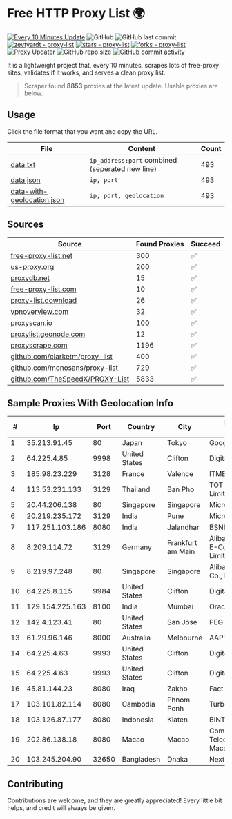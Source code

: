 
# Free HTTP Proxy List 🌍

[![Every 10 Minutes Update](https://github.com/mertguvencli/http-proxy-list/actions/workflows/main.yml/badge.svg?branch=main)](https://github.com/mertguvencli/http-proxy-list/actions/workflows/main.yml)
![GitHub](https://img.shields.io/github/license/mertguvencli/http-proxy-list)
![GitHub last commit](https://img.shields.io/github/last-commit/mertguvencli/http-proxy-list)
[![zevtyardt - proxy-list](https://img.shields.io/static/v1?label=zevtyardt&message=proxy-list&color=blue&logo=github)](https://github.com/zevtyardt/proxy-list "Go to GitHub repo")
[![stars - proxy-list](https://img.shields.io/github/stars/zevtyardt/proxy-list?style=social)](https://github.com/zevtyardt/proxy-list)
[![forks - proxy-list](https://img.shields.io/github/forks/zevtyardt/proxy-list?style=social)](https://github.com/zevtyardt/proxy-list)
[![Proxy Updater](https://github.com/zevtyardt/proxy-list/workflows/Proxy%20Updater/badge.svg)](https://github.com/zevtyardt/proxy-list/actions?query=workflow:"Proxy+Updater")
![GitHub repo size](https://img.shields.io/github/repo-size/zevtyardt/proxy-list)
[![GitHub commit activity](https://img.shields.io/github/commit-activity/m/zevtyardt/proxy-list?logo=commits)](https://github.com/zevtyardt/proxy-list/commits/main)

It is a lightweight project that, every 10 minutes, scrapes lots of free-proxy sites, validates if it works, and serves a clean proxy list.

> Scraper found **8853** proxies at the latest update. Usable proxies are below.

## Usage

Click the file format that you want and copy the URL.

|File|Content|Count|
|----|-------|-----|
|[data.txt](https://raw.githubusercontent.com/mertguvencli/http-proxy-list/main/proxy-list/data.txt)|`ip_address:port` combined (seperated new line)|493|
|[data.json](https://raw.githubusercontent.com/mertguvencli/http-proxy-list/main/proxy-list/data.json)|`ip, port`|493|
|[data-with-geolocation.json](https://raw.githubusercontent.com/mertguvencli/http-proxy-list/main/proxy-list/data-with-geolocation.json)|`ip, port, geolocation`|493|

## Sources

|Source|Found Proxies|Succeed|
|------|-------------|-------|
|[free-proxy-list.net](https://free-proxy-list.net)|300|✅|
|[us-proxy.org](https://www.us-proxy.org)|200|✅|
|[proxydb.net](http://proxydb.net)|15|✅|
|[free-proxy-list.com](https://free-proxy-list.com/?page=&port=&type%5B%5D=http&type%5B%5D=https&up_time=0&search=Search)|10|✅|
|[proxy-list.download](https://www.proxy-list.download/HTTP)|26|✅|
|[vpnoverview.com](https://vpnoverview.com/privacy/anonymous-browsing/free-proxy-servers)|32|✅|
|[proxyscan.io](https://www.proxyscan.io)|100|✅|
|[proxylist.geonode.com](https://proxylist.geonode.com/api/proxy-list?limit=300&page=1&sort_by=lastChecked&sort_type=desc&protocols=http,https)|12|✅|
|[proxyscrape.com](https://api.proxyscrape.com/v2/?request=displayproxies&protocol=http&timeout=10000&country=all&ssl=all&anonymity=all)|1196|✅|
|[github.com/clarketm/proxy-list](https://raw.githubusercontent.com/clarketm/proxy-list/master/proxy-list-raw.txt)|400|✅|
|[github.com/monosans/proxy-list](https://raw.githubusercontent.com/monosans/proxy-list/main/proxies/http.txt)|729|✅|
|[github.com/TheSpeedX/PROXY-List](https://raw.githubusercontent.com/TheSpeedX/PROXY-List/master/http.txt)|5833|✅|


## Sample Proxies With Geolocation Info

|#|Ip|Port|Country|City|Internet Service Provider|
|-|--|----|-------|----|-------------------------|
|1|35.213.91.45|80|Japan|Tokyo|Google LLC|
|2|64.225.4.85|9998|United States|Clifton|DigitalOcean, LLC|
|3|185.98.23.229|3128|France|Valence|ITMETRIX|
|4|113.53.231.133|3129|Thailand|Ban Pho|TOT Public Company Limited|
|5|20.44.206.138|80|Singapore|Singapore|Microsoft Corporation|
|6|20.219.235.172|3129|India|Pune|Microsoft Corporation|
|7|117.251.103.186|8080|India|Jalandhar|BSNL Internet|
|8|8.209.114.72|3129|Germany|Frankfurt am Main|Alibaba.com Singapore E-Commerce Private Limited|
|9|8.219.97.248|80|Singapore|Singapore|Alibaba (US) Technology Co., Ltd.|
|10|64.225.8.115|9984|United States|Clifton|DigitalOcean, LLC|
|11|129.154.225.163|8100|India|Mumbai|Oracle Corporation|
|12|142.4.123.41|80|United States|San Jose|PEG TECH INC|
|13|61.29.96.146|8000|Australia|Melbourne|AAPT Limited|
|14|64.225.4.63|9993|United States|Clifton|DigitalOcean, LLC|
|15|64.225.4.63|9993|United States|Clifton|DigitalOcean, LLC|
|16|45.81.144.23|8080|Iraq|Zakho|Fact LTD|
|17|103.101.82.114|8080|Cambodia|Phnom Penh|Turbotech CO.|
|18|103.126.87.177|8080|Indonesia|Klaten|BINTANGPERKASAORION|
|19|202.86.138.18|8080|Macao|Macao|Companhia de Telecomunicacoes de Macau|
|20|103.245.204.90|32650|Bangladesh|Dhaka|Next Online Ltd.|



## Contributing

Contributions are welcome, and they are greatly appreciated! Every
little bit helps, and credit will always be given.

